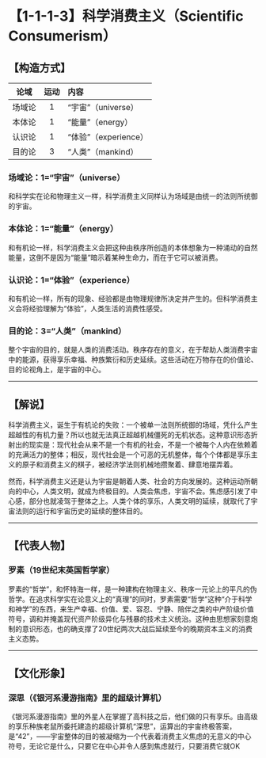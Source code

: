# 【1-1-1-3】科学消费主义（Scientific Consumerism）
## 【构造方式】

|  论域  | 运动 | 内容                 |
| :----: | :--: | :------------------- |
| 场域论 |  1   | “宇宙”（universe）   |
| 本体论 |  1   | “能量”（energy）     |
| 认识论 |  1   | “体验”（experience） |
| 目的论 |  3   | “人类”（mankind）    |

### 场域论：1=“宇宙”（universe）

和科学实在论和物理主义一样，科学消费主义同样认为场域是由统一的法则所统御的宇宙。

### 本体论：1=“能量”（energy）

和有机论一样，科学消费主义会把这种由秩序所创造的本体想象为一种涌动的自然能量，这倒不是因为“能量”暗示着某种生命力，而在于它可以被消费。

### 认识论：1=“体验”（experience）

和有机论一样，所有的现象、经验都是由物理规律所决定并产生的。但科学消费主义会将经验理解为“体验”，人类生活的消费性感受。

### 目的论：3=“人类”（mankind）

整个宇宙的目的，就是人类的消费活动。秩序存在的意义，在于帮助人类消费宇宙中的能源，获得享乐幸福、种族繁衍和历史延续。这些活动在万物存在的价值论、目的论视角上，是宇宙的中心。

------

## 【解说】

科学消费主义，诞生于有机论的失败：一个被单一法则所统御的场域，凭什么产生超越性的有机力量？所以也就无法真正超越机械僵死的无机状态。这种意识形态折射出的现实是：现代社会从来不是一个有机的社会，不是一个被每个人内在依赖着的充满活力的整体；相反，现代社会是一个可恶的无机整体，每个个体都是享乐主义的原子和消费主义的棋子，被经济学法则机械地攒聚着、肆意地摆弄着。

然而，科学消费主义还是认为宇宙是朝着人类、社会的方向发展的。这种运动所朝向的中心，人类文明，就成为终极目的。人类会焦虑，宇宙不会。焦虑感引发了中心感，部分也就凌驾于整体之上。人类个体的享乐，人类文明的延续，就取代了宇宙法则的运行和宇宙历史的延续的整体目的。

------

## 【代表人物】

### 罗素（19世纪末英国哲学家）

罗素的“哲学”，和怀特海一样，是一种建构在物理主义、秩序一元论上的平凡的伪哲学。在追求科学实在论意义上的“真理”的同时，罗素需要“哲学”这种“介于科学和神学”的东西，来生产幸福、价值、爱、容忍、宁静、陪伴之类的中产阶级价值符号，调和并掩盖现代资产阶级异化与残暴的技术主义统治。这种由思想家刻意炮制的意识形态，也的确支撑了20世纪两次大战后延续至今的晚期资本主义的消费主义态势。

------

## 【文化形象】

### 深思（《银河系漫游指南》里的超级计算机）

《银河系漫游指南》里的外星人在掌握了高科技之后，他们做的只有享乐。由高级的享乐种族老鼠所委托建造的超级计算机“深思”，运算出的宇宙终极答案，是“42”，——宇宙整体的目的被凝缩为一个代表着消费主义焦虑的无意义的中心符号，无论它是什么，只要它在中心并令人感到焦虑就行，只要消费它就OK
